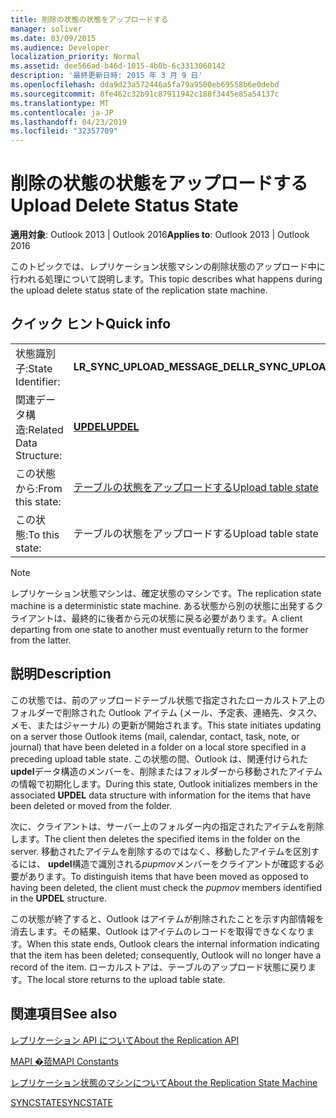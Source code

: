 ```yaml
---
title: 削除の状態の状態をアップロードする
manager: soliver
ms.date: 03/09/2015
ms.audience: Developer
localization_priority: Normal
ms.assetid: dee566ad-b46d-1015-4b0b-6c3313060142
description: '最終更新日時: 2015 年 3 月 9 日'
ms.openlocfilehash: dda9d23a572446a5fa79a9500eb69558b6e0debd
ms.sourcegitcommit: 8fe462c32b91c87911942c188f3445e85a54137c
ms.translationtype: MT
ms.contentlocale: ja-JP
ms.lasthandoff: 04/23/2019
ms.locfileid: "32357709"
---
```

# <a name="upload-delete-status-state"></a><span data-ttu-id="0811a-103">削除の状態の状態をアップロードする</span><span class="sxs-lookup"><span data-stu-id="0811a-103">Upload Delete Status State</span></span>

  
  
<span data-ttu-id="0811a-104">**適用対象**: Outlook 2013 | Outlook 2016</span><span class="sxs-lookup"><span data-stu-id="0811a-104">**Applies to**: Outlook 2013 | Outlook 2016</span></span> 
  
 <span data-ttu-id="0811a-105">このトピックでは、レプリケーション状態マシンの削除状態のアップロード中に行われる処理について説明します。</span><span class="sxs-lookup"><span data-stu-id="0811a-105">This topic describes what happens during the upload delete status state of the replication state machine.</span></span> 
  
## <a name="quick-info"></a><span data-ttu-id="0811a-106">クイック ヒント</span><span class="sxs-lookup"><span data-stu-id="0811a-106">Quick info</span></span>

|||
|:-----|:-----|
|<span data-ttu-id="0811a-107">状態識別子:</span><span class="sxs-lookup"><span data-stu-id="0811a-107">State Identifier:</span></span>  <br/> |<span data-ttu-id="0811a-108">**LR_SYNC_UPLOAD_MESSAGE_DEL**</span><span class="sxs-lookup"><span data-stu-id="0811a-108">**LR_SYNC_UPLOAD_MESSAGE_DEL**</span></span> <br/> |
|<span data-ttu-id="0811a-109">関連データ構造:</span><span class="sxs-lookup"><span data-stu-id="0811a-109">Related Data Structure:</span></span>  <br/> |<span data-ttu-id="0811a-110">**[UPDEL](updel.md)**</span><span class="sxs-lookup"><span data-stu-id="0811a-110">**[UPDEL](updel.md)**</span></span> <br/> |
|<span data-ttu-id="0811a-111">この状態から:</span><span class="sxs-lookup"><span data-stu-id="0811a-111">From this state:</span></span>  <br/> |[<span data-ttu-id="0811a-112">テーブルの状態をアップロードする</span><span class="sxs-lookup"><span data-stu-id="0811a-112">Upload table state</span></span>](upload-table-state.md) <br/> |
|<span data-ttu-id="0811a-113">この状態:</span><span class="sxs-lookup"><span data-stu-id="0811a-113">To this state:</span></span>  <br/> |<span data-ttu-id="0811a-114">テーブルの状態をアップロードする</span><span class="sxs-lookup"><span data-stu-id="0811a-114">Upload table state</span></span>  <br/> |
   
> [!NOTE]
> <span data-ttu-id="0811a-115">レプリケーション状態マシンは、確定状態のマシンです。</span><span class="sxs-lookup"><span data-stu-id="0811a-115">The replication state machine is a deterministic state machine.</span></span> <span data-ttu-id="0811a-116">ある状態から別の状態に出発するクライアントは、最終的に後者から元の状態に戻る必要があります。</span><span class="sxs-lookup"><span data-stu-id="0811a-116">A client departing from one state to another must eventually return to the former from the latter.</span></span> 
  
## <a name="description"></a><span data-ttu-id="0811a-117">説明</span><span class="sxs-lookup"><span data-stu-id="0811a-117">Description</span></span>

<span data-ttu-id="0811a-118">この状態では、前のアップロードテーブル状態で指定されたローカルストア上のフォルダーで削除された Outlook アイテム (メール、予定表、連絡先、タスク、メモ、またはジャーナル) の更新が開始されます。</span><span class="sxs-lookup"><span data-stu-id="0811a-118">This state initiates updating on a server those Outlook items (mail, calendar, contact, task, note, or journal) that have been deleted in a folder on a local store specified in a preceding upload table state.</span></span> <span data-ttu-id="0811a-119">この状態の間、Outlook は、関連付けられた**updel**データ構造のメンバーを、削除またはフォルダーから移動されたアイテムの情報で初期化します。</span><span class="sxs-lookup"><span data-stu-id="0811a-119">During this state, Outlook initializes members in the associated **UPDEL** data structure with information for the items that have been deleted or moved from the folder.</span></span> 
  
<span data-ttu-id="0811a-120">次に、クライアントは、サーバー上のフォルダー内の指定されたアイテムを削除します。</span><span class="sxs-lookup"><span data-stu-id="0811a-120">The client then deletes the specified items in the folder on the server.</span></span> <span data-ttu-id="0811a-121">移動されたアイテムを削除するのではなく、移動したアイテムを区別するには、 **updel**構造で識別される*pupmov*メンバーをクライアントが確認する必要があります。</span><span class="sxs-lookup"><span data-stu-id="0811a-121">To distinguish items that have been moved as opposed to having been deleted, the client must check the  *pupmov*  members identified in the **UPDEL** structure.</span></span> 
  
<span data-ttu-id="0811a-122">この状態が終了すると、Outlook はアイテムが削除されたことを示す内部情報を消去します。その結果、Outlook はアイテムのレコードを取得できなくなります。</span><span class="sxs-lookup"><span data-stu-id="0811a-122">When this state ends, Outlook clears the internal information indicating that the item has been deleted; consequently, Outlook will no longer have a record of the item.</span></span> <span data-ttu-id="0811a-123">ローカルストアは、テーブルのアップロード状態に戻ります。</span><span class="sxs-lookup"><span data-stu-id="0811a-123">The local store returns to the upload table state.</span></span>
  
## <a name="see-also"></a><span data-ttu-id="0811a-124">関連項目</span><span class="sxs-lookup"><span data-stu-id="0811a-124">See also</span></span>



[<span data-ttu-id="0811a-125">レプリケーション API について</span><span class="sxs-lookup"><span data-stu-id="0811a-125">About the Replication API</span></span>](about-the-replication-api.md)
  
[<span data-ttu-id="0811a-126">MAPI �萔</span><span class="sxs-lookup"><span data-stu-id="0811a-126">MAPI Constants</span></span>](mapi-constants.md)
  
[<span data-ttu-id="0811a-127">レプリケーション状態のマシンについて</span><span class="sxs-lookup"><span data-stu-id="0811a-127">About the Replication State Machine</span></span>](about-the-replication-state-machine.md)
  
[<span data-ttu-id="0811a-128">SYNCSTATE</span><span class="sxs-lookup"><span data-stu-id="0811a-128">SYNCSTATE</span></span>](syncstate.md)

